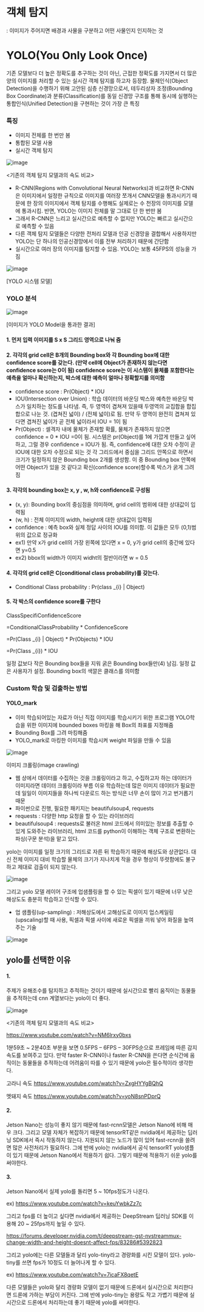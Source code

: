 # 객체 탐지 
: 이미지가 주어지면 배경과 사물을 구분하고 어떤 사물인지 인지하는 것

# YOLO(You Only Look Once) 
기존 모델보다 더 높은 정확도를 추구하는 것이 아닌, 근접한 정확도를 가지면서 더 많은 양의 이미지를 처리할 수 있는 실시간 객체 탐지를 하고자 등장함. 물체인식(Object Detection)을 수행하기 위해 고안된 심층 신경망으로서, 테두리상자 조정(Bounding Box Coordinate)과 분류(Classification)를 동일 신경망 구조를 통해 동시에 실행하는 통합인식(Unified Detection)을 구현하는 것이 가장 큰 특징

### 특징
- 이미지 전체를 한 번만 봄
- 통합된 모델 사용
- 실시간 객체 탐지

![image](https://user-images.githubusercontent.com/57993534/125814748-c03cc0d2-9ad1-4f23-a7cb-9ace22b7be75.png)

<기존의 객체 탐지 모델과의 속도 비교>


- R-CNN(Regions with Convolutional Neural Networks)과 비교하면 R-CNN은 이미지에서 일정한 규칙으로 이미지를 여러장 쪼개서 CNN모델을 통과시키기 때문에 한 장의 이미지에서 객체 탐지를 수행해도 실제로는 수 천장의 이미지를 모델에 통과시킴. 반면, YOLO는 이미지 전체를 말 그대로 단 한 번만 봄
- 그래서 R-CNN은 느리고 실시간으로 예측할 수 없지만 YOLO는 빠르고 실시간으로 예측할 수 있음
- 다른 객체 탐지 모델들은 다양한 전처리 모델과 인공 신경망을 결합해서 사용하지만 YOLO는 단 하나의 인공신경망에서 이를 전부 처리하기 때문에 간단함
- 실시간으로 여러 장의 이미지를 탐지할 수 있음. YOLO는 보통 45FPS의 성능을 가짐

![image](https://user-images.githubusercontent.com/57993534/125815327-25fd9df6-d322-483c-a7cc-5568b19086c9.png)

[YOLO 시스템 모델]

### YOLO 분석

![image](https://user-images.githubusercontent.com/57993534/125815394-c8d92e6d-02d0-49fd-bc7e-fbe0e4bc6a68.png)

[이미지가 YOLO Model을 통과한 결과]

#### 1. 먼저 입력 이미지를 S x S 그리드 영역으로 나눠 줌
#### 2. 각각의 grid cell은 B개의 Bounding box와 각 Bounding box에 대한 confidence score를 갖는다. (만약 cell에 Object가 존재하지 않는다면 confidence score는 0이 됨) confidence score는 이 시스템이 물체를 포함한다는 예측을 얼마나 확신하는지, 박스에 대한 예측이 얼마나 정확할지를 의미함
  - confidence score : Pr(Object) * IOU
  - IOU(Intersection over Union) : 학습 데이터의 바운딩 박스와 예측한 바운딩 박스가 일치하는 정도를 나타냄. 즉, 두 영역이 겹쳐져 있을때 두영역의 교집합을 합집합으로 나눈 것. (겹쳐진 넓이) / (전체 넓이)로 됨. 만약 두 영역이 완전히 겹쳐져 있다면 겹쳐진 넓이가 곧 전체 넓이라서 IOU = 1이 됨
  - Pr(Object) :  셀격자 내에 물체가 존재할 확률, 물체가 존재하지 않으면 confidence = 0 * IOU =0이 됨. 시스템은 pr(Object)를 1에 가깝게 만들고 싶어하고, 그럴 경우 confidence = IOU가 됨. 즉, confidence에 대한 오차 수정이 곧 IOU에 대한 오차 수정으로 되는 것
각 그리드에서 중심을 그리드 안쪽으로 하면서 크기가 일정하지 않은 Bounding box 2개를 생성함. 이 중 Bounding box 안쪽에 어떤 Object가 있을 것 같다고 확신(confidence score)할수록 박스가 굵게 그려짐
#### 3. 각각의 bounding box는 x, y , w, h와 confidence로 구성됨
  - (x, y): Bounding box의 중심점을 의미하며, grid cell의 범위에 대한 상대값이 입력됨
  - (w, h) : 전체 이미지의 width, height에 대한 상대값이 입력됨
  - confidence : 예측 box와 실제 정답 사이의 IOU를 의미함. 이 값들은 모두 (0,1)범위의 값으로 정규화
  - ex1) 만약 x가 grid cell의 가장 왼쪽에 있다면 x = 0, y가 grid cell의 중간에 있다면 y=0.5
  - ex2) bbox의 width가 이미지 widht의 절반이라면 w = 0.5
#### 4. 각각의 grid cell은 C(conditional class probability)를 갖는다.
  - Conditional Class probability : Pr(class _{i} | Object)
#### 5. 각 박스의 confidence score를 구한다
ClassSpecifiConfidenceScore

=ConditionalClassProbability * ConfidenceScore

=Pr(Class _{i} | Object) * Pr(Objects) * IOU

=Pr(Class _{i}) * IOU
 
일정 값보다 작은 Bounding box들을 지워 굵은 Bounding box들만(4) 남김. 일정 값은 사용자가 설정. Bounding box의 색깔은 클래스를 의미함

### Custom 학습 및 검출하는 방법
#### YOLO_mark
- 이미 학습되어있는 자료가 아닌 직접 이미지를 학습시키기 위한 프로그램 YOLO학습을 위한 이미지에 bounded boxes 마킹을 해 Box의 좌표를 지정해줌
- Bounding Box를 그려 마킹해줌
- YOLO_mark로 마킹한 이미지를 학습시켜 weight 파일을 만들 수 있음

![image](https://user-images.githubusercontent.com/57993534/125816371-ef56e1a1-b0e7-4f11-9311-d5b445432f93.png)

이미지 크롤링(image crawling) 
- 웹 상에서 데이터를 수집하는 것을 크롤링이라고 하고, 수집하고자 하는 데이터가 이미지라면 데이터 크롤링이라 부름
이유 학습하는데 많은 이미지 데이터가 필요한데 일일이 이미지들을 하나씩 다운로드 하는 방식은 너무 손이 많이 가고 번거롭기 때문
- 파이썬으로 진행, 필요한 패키지는 beautifulsoup4, requests
- requests : 다양한 http 요청을 할 수 있는 라이브러리
- beautifulsoup4 : requests로 불러온 html 코드에서 의미있는 정보를 추출할 수 있게 도와주는 라이브러리, html 코드를 python이 이해하는 객체 구조로 변환하는 파싱(구문 분석)을 맡고 있다.

yolo는 이미지를 일정 크기의 그리드로 자른 뒤 학습하기 때문에 해상도와 상관없다. 대신 전체 이미지 대비 학습할 물체의 크기가 지나치게 작을 경우 형상이 뚜렷함에도 불구하고 제대로 검출이 되지 않는다.

![image](https://user-images.githubusercontent.com/57993534/125816534-cfb28a0a-f7df-47af-bfa5-6f6ddeb22739.png)

그리고 yolo 모델 레이어 구조에 업샘플링을 할 수 있는 픽셀이 있기 때문에 너무 낮은 해상도도 충분히 학습하고 인식할 수 있다.
- 업 샘플링(up-sampling) : 저해상도에서 고해상도로 이미지 업스케일링(upscaling)할 때 사용, 픽셀과 픽셀 사이에 새로운 픽셀을 끼워 넣어 화질을 높여주는 기술

![image](https://user-images.githubusercontent.com/57993534/125816552-0ad6aa15-bdcd-42f1-83e9-977f652520aa.png)

## yolo를 선택한 이유
#### 1. 
주제가 유해조수를 탐지하고 추적하는 것이기 때문에 실시간으로 빨리 움직이는 동물들을 추적하는데 cnn 계열보다는 yolo이 더 좋다.

![image](https://user-images.githubusercontent.com/57993534/125819543-455cffb5-635f-4787-99b2-cb386ace0691.png)

<기존의 객체 탐지 모델과의 속도 비교>

https://www.youtube.com/watch?v=NM6lrxy0bxs

1분59초 ~ 2분40초 부분을 보면 0.5FPS – 6FPS – 30FPS순으로 프레임에 따른 감지 속도를 보여주고 있다. 만약 faster R-CNN이나 faster R-CNN을 쓴다면 순식간에 움직이는 동물들을 추적하는데 어려움이 따를 수 있기 때문에 yolo은 필수적이라 생각한다.

고라니 속도 https://www.youtube.com/watch?v=ZxgHYYgBQhQ

멧돼지 속도 https://www.youtube.com/watch?v=yoN8snPDprQ

#### 2. 
Jetson Nano는 성능이 좋지 않기 때문에 fast-rcnn모델은 Jetson Nano에 비해 매우 크다. 그리고 모델 자체가 복잡하기 때문에 tensorRT같은 nvidia에서 제공하는 딥러닝 SDK에서 즉시 작동하지 않는다. 지원되지 않는 노드가 많이 있어 fast-rcnn을 쓸려면 많은 사전처리가 필요하다. 그에 반에 yolo는 nvidia에서 공식 tensorRT yolo샘플이 있기 때문에 Jetson Nano에서 적용하기 쉽다. 그렇기 때문에 적용하기 쉬운 yolo를 써야한다.

#### 3.
Jetson Nano에서 실제 yolo를 돌리면 5 ~ 10fps정도가 나온다.

ex) https://www.youtube.com/watch?v=keuYwbkZz7c

그리고 fps를 더 높이고 싶다면 nvidia에서 제공하는 DeepStream 딥러닝 SDK를 이용해 20 ~ 25fps까지 높일 수 있다.

https://forums.developer.nvidia.com/t/deepstream-gst-nvstreammux-change-width-and-height-doesnt-affect-fps/83286#5392823

그리고 yolo에는 다른 모델들과 달리 yolo-tiny라고 경량화를 시킨 모델이 있다. yolo-tiny를 쓰면 fps가 10정도 더 늘어나게 할 수 있다.

ex) https://www.youtube.com/watch?v=7icaFX8qetE

다른 모델들은 yolo와 달리 경량화 모델이 없기 때문에 드론에서 실시간으로 처리한다면 드론에 가하는 부담이 커진다. 그에 반에 yolo-tiny는 용량도 작고 가볍기 때문에 실시간으로 드론에서 처리하는데 좋기 때문에 yolo를 써야한다.
